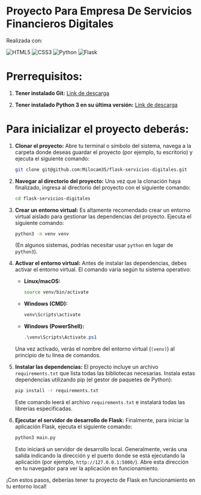 # Proyecto Para Empresa De Servicios Financieros Digitales

Realizada con:

![HTML5](https://img.shields.io/badge/html5-%23E34F26.svg?style=for-the-badge&logo=html5&logoColor=white) ![CSS3](https://img.shields.io/badge/css3-%231572B6.svg?style=for-the-badge&logo=css3&logoColor=white)
![Python](https://img.shields.io/badge/python-3670A0?style=for-the-badge&logo=python&logoColor=ffdd54) ![Flask](https://img.shields.io/badge/flask-%23000.svg?style=for-the-badge&logo=flask&logoColor=white)

# Prerrequisitos:

1.  **Tener instalado Git:**
    [Link de descarga](https://git-scm.com/downloads)

2.  **Tener instalado Python 3 en su última versión:**
    [Link de descarga](https://www.python.org/downloads/)

# Para inicializar el proyecto deberás:

1.  **Clonar el proyecto:**
    Abre tu terminal o símbolo del sistema, navega a la carpeta donde deseas guardar el proyecto (por ejemplo, tu escritorio) y ejecuta el siguiente comando:

    ```bash
    git clone git@github.com:Milocam35/flask-servicios-digitales.git
    ```

2.  **Navegar al directorio del proyecto:**
    Una vez que la clonación haya finalizado, ingresa al directorio del proyecto con el siguiente comando:

    ```bash
    cd flask-servicios-digitales
    ```

3.  **Crear un entorno virtual:**
    Es altamente recomendado crear un entorno virtual aislado para gestionar las dependencias del proyecto. Ejecuta el siguiente comando:

    ```bash
    python3 -m venv venv
    ```

    (En algunos sistemas, podrías necesitar usar `python` en lugar de `python3`).

4.  **Activar el entorno virtual:**
    Antes de instalar las dependencias, debes activar el entorno virtual. El comando varía según tu sistema operativo:

    * **Linux/macOS:**
        ```bash
        source venv/bin/activate
        ```

    * **Windows (CMD):**
        ```bash
        venv\Scripts\activate
        ```

    * **Windows (PowerShell):**
        ```powershell
        .\venv\Scripts\Activate.ps1
        ```

    Una vez activado, verás el nombre del entorno virtual (`(venv)`) al principio de tu línea de comandos.

5.  **Instalar las dependencias:**
    El proyecto incluye un archivo `requirements.txt` que lista todas las bibliotecas necesarias. Instala estas dependencias utilizando pip (el gestor de paquetes de Python):

    ```bash
    pip install -r requirements.txt
    ```

    Este comando leerá el archivo `requirements.txt` e instalará todas las librerías especificadas.

6.  **Ejecutar el servidor de desarrollo de Flask:**
    Finalmente, para iniciar la aplicación Flask, ejecuta el siguiente comando:

    ```bash
    python3 main.py
    ```

    Esto iniciará un servidor de desarrollo local. Generalmente, verás una salida indicando la dirección y el puerto donde se está ejecutando la aplicación (por ejemplo, `http://127.0.0.1:5000/`). Abre esta dirección en tu navegador para ver la aplicación en funcionamiento.

¡Con estos pasos, deberías tener tu proyecto de Flask en funcionamiento en tu entorno local!
